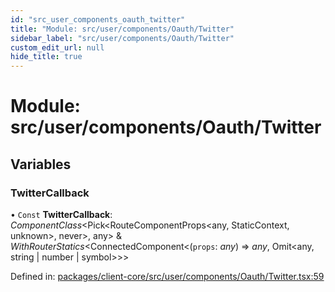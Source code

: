 ```yaml
---
id: "src_user_components_oauth_twitter"
title: "Module: src/user/components/Oauth/Twitter"
sidebar_label: "src/user/components/Oauth/Twitter"
custom_edit_url: null
hide_title: true
---
```


# Module: src/user/components/Oauth/Twitter

## Variables

### TwitterCallback

• `Const` **TwitterCallback**: *ComponentClass*<Pick<RouteComponentProps<any, StaticContext, unknown\>, never\>, any\> & *WithRouterStatics*<ConnectedComponent<(`props`: *any*) => *any*, Omit<any, string \| number \| symbol\>\>\>

Defined in: [packages/client-core/src/user/components/Oauth/Twitter.tsx:59](https://github.com/xr3ngine/xr3ngine/blob/2d83606b6/packages/client-core/src/user/components/Oauth/Twitter.tsx#L59)
